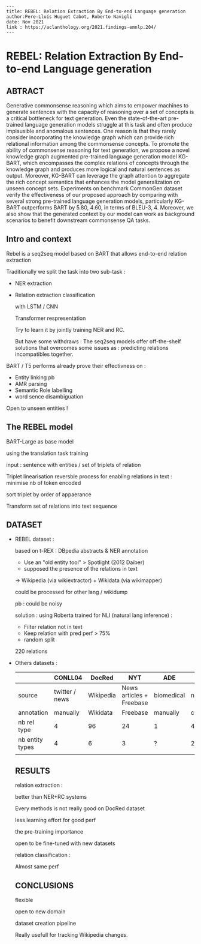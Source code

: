 ```
---
title: REBEL: Relation Extraction By End-to-end Language generation
author:Pere-Lluís Huguet Cabot, Roberto Navigli
date: Nov 2021
link : https://aclanthology.org/2021.findings-emnlp.204/
---
```

# REBEL: Relation Extraction By End-to-end Language generation

## ABTRACT
Generative commonsense reasoning which aims to empower machines to generate sentences with the capacity of reasoning over a set of concepts is a critical bottleneck for text generation. Even the state-of-the-art pre-trained language generation models struggle at this task and often produce implausible and anomalous sentences. One reason is that they rarely consider incorporating the knowledge graph which can provide rich relational information among the commonsense concepts. To promote the ability of commonsense reasoning for text generation, we propose a novel knowledge graph augmented pre-trained language generation model KG-BART, which encompasses the complex relations of concepts through the knowledge graph and produces more logical and natural sentences as output. Moreover, KG-BART can leverage the graph attention to aggregate the rich concept semantics that enhances the model generalization on unseen concept sets. Experiments on benchmark CommonGen dataset verify the effectiveness of our proposed approach by comparing with several strong pre-trained language generation models, particularly KG-BART outperforms BART by 5.80, 4.60, in terms of BLEU-3, 4. Moreover, we also show that the generated context by our model can work as background scenarios to benefit downstream commonsense QA tasks. 

## Intro and context

Rebel is a seq2seq model based on BART that allows end-to-end relation extraction

Traditionally we split the task into two sub-task :

* NER extraction

* Relation extraction classification

  with LSTM / CNN 

  Transformer respresentation 

  Try to learn it by jointly training NER and RC.

  But have some withdraws : 
  The seq2seq models offer off-the-shelf solutions that overcomes some issues as : predicting relations incompatibles together.  

BART / T5 performs already prove their effectivness on : 

* Entity linking pb 
* AMR parsing
* Semantic Role labelling
* word sence disambiguation

Open to unseen entities !

## The REBEL model

BART-Large as base model

using the translation task training 

input : sentence with entities  / set of triplets of relation

Triplet linearisation reversble process for enabling relations in text  : minimise nb of token encoded

sort triplet by order of appaerance

Transform set of relations into text sequence

## DATASET 

* REBEL dataset : 

  based on t-REX : DBpedia abstracts & NER annotation

  * Use an "old entity tool" > Spotlight (2012 Daiber) 
  * supposed the presence of the relations in text

  -> Wikipedia  (via wikiextractor) + Wikidata (via wikimapper)

   could be processed for other lang / wikidump

  pb : could be noisy 

  solution : using Roberta trained for NLI (natural lang inference) :

  * Filter relation not in text
  * Keep relation with pred perf > 75%
  * random split

  220 relations 

* Others datasets :

  |                 | CONLL04        | DocRed    | NYT                      | ADE        | Re-tacred     |
  | --------------- | -------------- | --------- | ------------------------ | ---------- | ------------- |
  | source          | twitter / news | Wikipedia | News articles + Freebase | biomedical | news / web    |
  | annotation      | manually       | Wikidata  | Freebase                 | manually   | crowdsourcing |
  | nb rel type     | 4              | 96        | 24                       | 1          | 41            |
  | nb entity types | 4              | 6         | 3                        | ?          | 23            |
  |                 |                |           |                          |            |               |

  ## RESULTS

  relation extraction :

  better than NER+RC systems

  Every methods is not really good on DocRed dataset

  less learning effort for good perf

  the pre-training importance

  open to be fine-tuned with new datasets

  relation classification :

  Almost same perf

  

  ## CONCLUSIONS 

  flexible 

  open to new domain

  dataset creation pipeline

  Really usefull for tracking Wikipedia changes.

  

